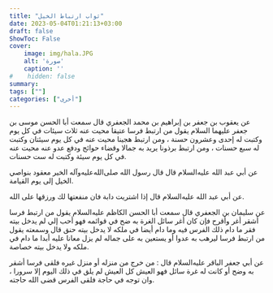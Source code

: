 ```yaml
---
title: "ثواب ارتباط الخيل"
date: 2023-05-04T01:21:13+03:00
draft: false
ShowToc: False
cover:
    image: img/hala.JPG
    alt: 'صورة'
    caption: ''
#    hidden: false
summary: 
tags: [""]
categories: ["أخرى"]
---
```

عن يعقوب بن جعفر بن
إبراهيم بن محمد الجعفري قال سمعت أبا الحسن موسى بن جعفر عليهما
السلام يقول من ارتبط فرسا عتيقا محيت عنه ثلاث سيئات في كل يوم
وكتبت له إحدى وعشرون حسنة ، ومن ارتبط هجينا محيت عنه في كل
يوم سيئتان وكتبت له سبع حسنات ، ومن ارتبط برذونا يريد به جمالا
وقضاء حوائج ودفع عدو عنه محيت عنه في كل يوم سيئة وكتبت له ست
حسنات.

عن أبي عبد الله عليه‌السلام
قال قال رسول الله صلى‌الله‌عليه‌وآله الخير معقود بنواصي الخيل إلى يوم القيامة.

عن أبي عبد الله عليه‌السلام قال إذا اشتريت دابة فان منفعتها لك ورزقها على الله.

عن سليمان بن الجعفري
قال سمعت أبا الحسن الكاظم عليه‌السلام يقول من ارتبط فرسا أشقر أغر وأقرح
فإن كان أغر سائل الغرة به ضح في قوائمه فهو أحب إلي لم يدخل بيته
فقر ما دام ذلك الفرس فيه وما دام أيضا في ملكه لا يدخل بيته حنق
قال وسمعته يقول من ارتبط فرسا ليرهب به عدوا أو يستعين به على
جماله لم يزل معانا عليه أبدا ما دام في ملكه ولا يدخل بيته خصاصة.

عن أبي جعفر
الباقر عليه‌السلام قال : من خرج من منزله أو منزل غيره فلقى فرسا أشقر به
وضح أو كانت له غرة سائل فهو العيش كل العيش لم يلق في ذلك اليوم
إلا سرورا ، وان توجه في حاجة فلقى الفرس قضى الله حاجته.


